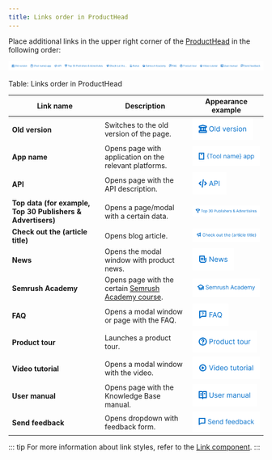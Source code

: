 ```yaml
---
title: Links order in ProductHead
---
```


Place additional links in the upper right corner of the [ProductHead](/components/product-head/product-head) in the following order:

![](static/links-order.png)

Table: Links order in ProductHead

| Link name    | Description         | Appearance example                |
| ------------ | ------------------- | --------------------------------- |
| **Old version**                                             | Switches to the old version of the page.                                            | ![](static/link1.png)  |
| **App name**                                                | Opens page with application on the relevant platforms.                              | ![](static/link2.png)  |
| **API**                                                     | Opens page with the API description.                                                | ![](static/link3.png)  |
| **Top data (for example, Top 30 Publishers & Advertisers)** | Opens a page/modal with a certain data.                                             | ![](static/link4.png)  |
| **Check out the (article title)**                           | Opens blog article.                                                                 | ![](static/link5.png)  |
| **News**                                                    | Opens the modal window with product news.                                           | ![](static/link6.png)  |
| **Semrush Academy**                                         | Opens page with the certain [Semrush Academy course](https://www.semrush.com/academy/). | ![](static/link7.png)  |
| **FAQ**                                                     | Opens a modal window or page with the FAQ.                                          | ![](static/link8.png)  |
| **Product tour**                                            | Launches a product tour.                                                            | ![](static/link9.png)  |
| **Video tutorial**                                          | Opens a modal window with the video.                                                | ![](static/link10.png) |
| **User manual**                                             | Opens page with the Knowledge Base manual.                                       | ![](static/link11.png) |
| **Send feedback**                                           | Opens dropdown with feedback form.                                                  | ![](static/link12.png) |

::: tip
For more information about link styles, refer to the [Link component](/components/link/link).
:::
